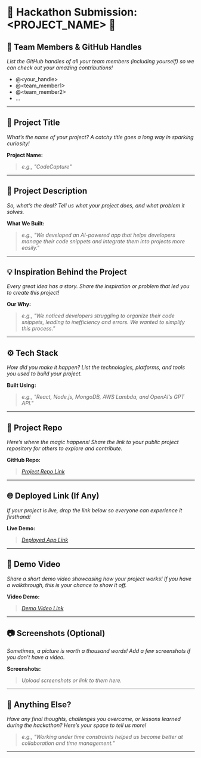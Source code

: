 # 🚀 Hackathon Submission: <PROJECT_NAME> 🚀

## 👥 Team Members & GitHub Handles

_List the GitHub handles of all your team members (including yourself) so we can check out your amazing contributions!_

- @<your_handle>
- @<team_member1>
- @<team_member2>
- ...

---

## 🎯 Project Title

_What’s the name of your project? A catchy title goes a long way in sparking curiosity!_

**Project Name:**

> _e.g., "CodeCapture"_

---

## 📝 Project Description

_So, what’s the deal? Tell us what your project does, and what problem it solves._

**What We Built:**

> _e.g., "We developed an AI-powered app that helps developers manage their code snippets and integrate them into projects more easily."_

---

## 💡 Inspiration Behind the Project

_Every great idea has a story. Share the inspiration or problem that led you to create this project!_

**Our Why:**

> _e.g., "We noticed developers struggling to organize their code snippets, leading to inefficiency and errors. We wanted to simplify this process."_

---

## ⚙️ Tech Stack

_How did you make it happen? List the technologies, platforms, and tools you used to build your project._

**Built Using:**

> _e.g., "React, Node.js, MongoDB, AWS Lambda, and OpenAI’s GPT API."_

---

## 🔗 Project Repo

_Here’s where the magic happens! Share the link to your public project repository for others to explore and contribute._

**GitHub Repo:**

> _[Project Repo Link](https://github.com/MyVissionary/Vissionary_Hacktoberfest)_

---

## 🌐 Deployed Link (If Any)

_If your project is live, drop the link below so everyone can experience it firsthand!_

**Live Demo:**

> _[Deployed App Link](https://www.example.com)_

---

## 🎥 Demo Video

_Share a short demo video showcasing how your project works! If you have a walkthrough, this is your chance to show it off._

**Video Demo:**

> _[Demo Video Link](https://www.youtube.com/watch?v=12asf)_

---

## 📷 Screenshots (Optional)

_Sometimes, a picture is worth a thousand words! Add a few screenshots if you don’t have a video._

**Screenshots:**

> _Upload screenshots or link to them here._

---

## 🎤 Anything Else?

_Have any final thoughts, challenges you overcame, or lessons learned during the hackathon? Here’s your space to tell us more!_

> _e.g., "Working under time constraints helped us become better at collaboration and time management."_

---
